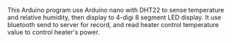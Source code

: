 This Arduino program use Arduino nano with DHT22 to sense temperature and relative humidity, then display to 4-digi 8 segment LED display. It use bluetooth send to server for record, and read heater control temperature value to control heater's power.